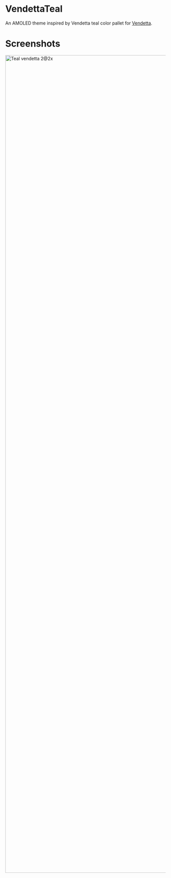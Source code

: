 # VendettaTeal
An AMOLED theme inspired by Vendetta teal color pallet for [Vendetta](https://github.com/vendetta-mod/Vendetta).
# Screenshots
<img width="2560" alt="Teal vendetta 2@2x" src="https://github.com/TakiShiwa/VendettaTeal/assets/137756384/11546b0d-7d5e-4108-9e71-eca2417821ef">

